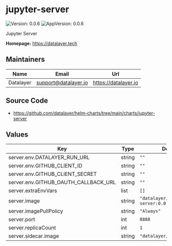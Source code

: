 # jupyter-server

![Version: 0.0.6](https://img.shields.io/badge/Version-0.0.6-informational?style=flat-square) ![AppVersion: 0.0.6](https://img.shields.io/badge/AppVersion-0.0.6-informational?style=flat-square)

Jupyter Server

**Homepage:** <https://datalayer.tech>

## Maintainers

| Name | Email | Url |
| ---- | ------ | --- |
| Datalayer | <support@datalayer.io> | <https://datalayer.io> |

## Source Code

* <https://github.com/datalayer/helm-charts/tree/main/charts/jupyter-server>

## Values

| Key | Type | Default | Description |
|-----|------|---------|-------------|
| server.env.DATALAYER_RUN_URL | string | `""` |  |
| server.env.GITHUB_CLIENT_ID | string | `""` |  |
| server.env.GITHUB_CLIENT_SECRET | string | `""` |  |
| server.env.GITHUB_OAUTH_CALLBACK_URL | string | `""` |  |
| server.extraEnvVars | list | `[]` |  |
| server.image | string | `"datalayer/jupyter-server:0.0.9"` |  |
| server.imagePullPolicy | string | `"Always"` |  |
| server.port | int | `8888` |  |
| server.replicaCount | int | `1` |  |
| server.sidecar.image | string | `"datalayer/whoami:0.0.6"` |  |

